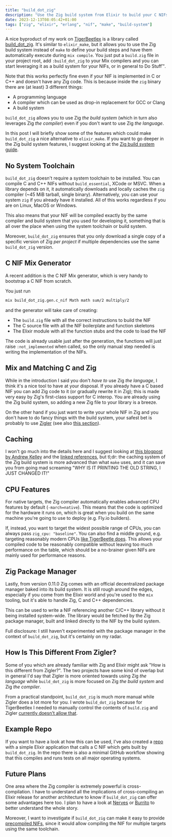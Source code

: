 ```yaml
---
title: "build_dot_zig"
description: "Use the Zig build system from Elixir to build your C NIFs"
date: 2023-12-13T08:05:42+01:00
tags: ["zig", "elixir", "erlang", "nif", "make", "build-system"]
---
```


A nice byproduct of my work on [TigerBeetlex](https://github.com/rbino/tigerbeetlex) is a library
called [build_dot_zig](https://github.com/rbino/build_dot_zig). It's similar to `elixir_make`,
but it allows you to use the Zig build system instead of `make` to define your build steps and have
them automatically execute during `mix compile`. You just put a `build.zig` file in your project
root, add `:build_dot_zig` to your Mix compilers and you can start leveraging it as a build system
for your NIFs, or in general to Do Stuff™.

Note that this works perfectly fine even if your NIF is implemented in C or C++ and doesn't have any
Zig code. This is because inside the `zig` binary there are (at least) 3 different things:

- A programming language
- A compiler which can be used as drop-in replacement for GCC or Clang
- A build system

`build_dot_zig` allows you to use Zig _the build system_ (which in turn also leverages Zig _the
compiler_) even if you don't want to use Zig _the language_.

In this post I will briefly show some of the features which could make `build_dot_zig` a nice
alternative to `elixir_make`. If you want to go deeper in the Zig build system features, I suggest
looking at the [Zig build system guide](https://ziglang.org/learn/build-system/).

## No System Toolchain

`build_dot_zig` doesn't require a system toolchain to be installed. You can compile C and C++ NIFs
without `build_essential`, XCode or MSVC. When a library depends on it, it automatically downloads
and locally caches the `zig` compiler (~45 MiB tarball, single binary). Alternatively, you can use
your system `zig` if you already have it installed. All of this works regardless if you are on
Linux, MacOS or Windows.

This also means that your NIF will be compiled exactly by the same compiler and build system that
you used for developing it, something that is all over the place when using the system toolchain
or build system.

Moreover, `build_dot_zig` ensures that you only download a single copy of a specific version of Zig
_per project_ if multiple dependencies use the same `build_dot_zig` version.

## C NIF Mix Generator

A recent addition is the C NIF Mix generator, which is very handy to bootstrap a C NIF from scratch.

You just run

```bash
mix build_dot_zig.gen.c_nif Math math sum/2 multiply/2
```

and the generator will take care of creating:

- The `build.zig` file with all the correct instructions to build the NIF
- The C source file with all the NIF boilerplate and function skeletons
- The Elixir module with all the function stubs and the code to load the NIF

The code is already usable just after the generation, the functions will just raise
`:not_implemented` when called, so the only manual step needed is writing the implementation of the
NIFs.

## Mix and Matching C and Zig

While in the introduction I said you don't _have to_ use Zig _the language_, I think it's a nice
tool to have at your disposal. If you already have a C based NIF you can add Zig code to it (or
gradually rewrite it in Zig); this is made very easy by Zig's first-class support for C interop. You
are already using the Zig build system, so adding a new Zig file to your library is a breeze.

On the other hand if you just want to write your whole NIF in Zig and you don't have to do fancy
things with the build system, your safest bet is probably to use
[Zigler](https://github.com/E-xyza/zigler) (see also [this
section](#how-is-this-different-from-zigler)).

## Caching

I won't go much into the details here and I suggest looking at [this blogpost by Andrew
Kelley](https://andrewkelley.me/post/zig-cc-powerful-drop-in-replacement-gcc-clang.html#caching-system)
and the [linked references](https://apenwarr.ca/log/20181113), but tl;dr: the caching system of the
Zig build system is more advanced than what `make` uses, and it can save you from going mad
screaming "WHY IS IT PRINTING THE OLD STRING, I JUST CHANGED IT!"

## CPU Features

For native targets, the Zig compiler automatically enables advanced CPU features by default
(`-march=native`). This means that the code is optimized for the hardware it runs on, which is great
when you build on the same machine you're going to use to deploy (e.g. Fly.io builders).

If, instead, you want to target the widest possible range of CPUs, you can always pass `zig_cpu:
"baseline"`. You can also find a middle ground, e.g. targeting reasonably modern CPUs [like
TigerBeetle
does](https://github.com/tigerbeetle/tigerbeetle/blob/c45534a798f7890d9466f4a8a14a8d5ccb856cb3/build.zig#L26).
This allows your compiled code to be reasonably compatible without leaving too much performance on
the table, which should be a no-brainer given NIFs are mainly used for performance reasons.

## Zig Package Manager

Lastly, from version 0.11.0 Zig comes with an official decentralized package manager baked into its
build system. It is still rough around the edges, especially if you come from the Elixir world and
you're used to the `mix` tooling, but it's able to handle Zig, C and C++ dependencies.

This can be used to write a NIF referencing another C/C++ library without it being installed
system-wide. The library would be fetched by the Zig package manager, built and linked directly to
the NIF by the build system.

Full disclosure: I still haven't experimented with the package manager in the context of
`build_dot_zig`, but it's certainly on my radar.

## How Is This Different From Zigler?

Some of you which are already familiar with Zig and Elixir might ask "How is this different from
Zigler?". The two projects have some kind of overlap but in general I'd say that Zigler is more
oriented towards using Zig _the language_ while `build_dot_zig` is more focused on Zig _the build
system_ and Zig _the compiler_.

From a practical standpoint, `build_dot_zig` is much more manual while Zigler does a lot more for
you. I wrote `build_dot_zig` because for TigerBeetlex I needed to manually control the contents of
`build.zig` and Zigler [currently doesn't allow that](https://github.com/E-xyza/zigler/issues/396).

## Example Repo

If you want to have a look at how this can be used, I've also created a
[repo](https://github.com/rbino/build_dot_zig_example) with a simple Elixir application that calls a
C NIF which gets built by `build_dot_zig`. In the repo there is also a minimal GitHub workflow
showing that this compiles and runs tests on all major operating systems.

## Future Plans

One area where the Zig compiler is extremely powerful is cross-compilation. I have to understand all
the implications of cross-compiling an Elixir release for another architecture to know if
`build_dot_zig` can offer some advantages here too. I plan to have a look at
[Nerves](https://github.com/nerves-project/nerves) or
[Burrito](https://github.com/burrito-elixir/burrito) to better understand the whole story.

Moreover, I want to investigate if `build_dot_zig` can make it easy to provide [precompiled
NIFs](https://hexdocs.pm/elixir_make/precompilation_guide.html), since it would allow compiling the
NIF for multiple targets using the same toolchain.
